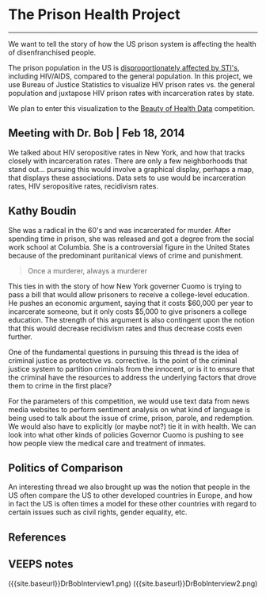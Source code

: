 # The Prison Health Project
***

We want to tell the story of how the US prison system is affecting the health of disenfranchised people.

The prison population in the US is [disproportionately affected by STI's][link1], including HIV/AIDS, compared to the general population. In this project, we use Bureau of Justice Statistics to visualize HIV prison rates vs. the general population and juxtapose HIV prison rates with incarceration rates by state.

We plan to enter this visualization to the [Beauty of Health Data][link2] competition.

## Meeting with Dr. Bob | Feb 18, 2014

We talked about HIV seropositive rates in New York, and how that tracks closely with incarceration rates. There are only a few neighborhoods that stand out... pursuing this would involve a graphical display, perhaps a map, that displays these associations. Data sets to use would be incarceration rates, HIV seropositive rates, recidivism rates.

## Kathy Boudin

She was a radical in the 60's and was incarcerated for murder. After spending time in prison, she was released and got a degree from the social work school at Columbia. She is a controversial figure in the United States because of the predominant puritanical views of crime and punishment.

> Once a murderer, always a murderer

This ties in with the story of how New York governer Cuomo is trying to pass a bill that would allow prisoners to receive a college-level education. He pushes an economic argument, saying that it costs $60,000 per year to incarcerate someone, but it only costs $5,000 to give prisoners a college education. The strength of this argument is also contingent upon the notion that this would decrease recidivism rates and thus decrease costs even further.

One of the fundamental questions in pursuing this thread is the idea of criminal justice as protective vs. corrective. Is the point of the criminal justice system to partition criminals from the innocent, or is it to ensure that the criminal have the resources to address the underlying factors that drove them to crime in the first place?

For the parameters of this competition, we would use text data from news media websites to perform sentiment analysis on what kind of language is being used to talk about the issue of crime, prison, parole, and redemption. We would also have to explicitly (or maybe not?) tie it in with health. We can look into what other kinds of policies Governor Cuomo is pushing to see how people view the medical care and treatment of inmates.

## Politics of Comparison
An interesting thread we also brought up was the notion that people in the US often compare the US to other developed countries in Europe, and how in fact the US is often times a model for these other countries with regard to certain issues such as civil rights, gender equality, etc.

[link1]: http://aids.gov/federal-resources/policies/incarceration/
[link2]: http://thebeautyofhealthdata.org/

## References


## VEEPS notes
({{site.baseurl}}DrBobInterview1.png)
({{site.baseurl}}DrBobInterview2.png)

